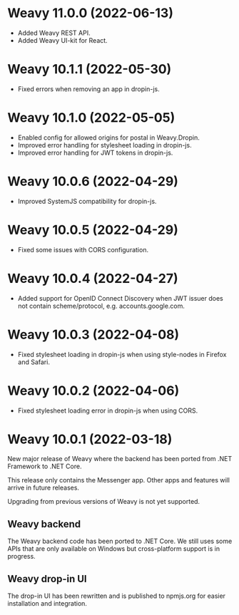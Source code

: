 # Weavy 11.0.0 (2022-06-13)

* Added Weavy REST API.
* Added Weavy UI-kit for React.

# Weavy 10.1.1 (2022-05-30)

* Fixed errors when removing an app in dropin-js.

# Weavy 10.1.0 (2022-05-05)

* Enabled config for allowed origins for postal in Weavy.Dropin.
* Improved error handling for stylesheet loading in dropin-js.
* Improved error handling for JWT tokens in dropin-js.

# Weavy 10.0.6 (2022-04-29)

* Improved SystemJS compatibility for dropin-js.

# Weavy 10.0.5 (2022-04-29)

* Fixed some issues with CORS configuration.

# Weavy 10.0.4 (2022-04-27)

* Added support for OpenID Connect Discovery when JWT issuer does not contain scheme/protocol, e.g. accounts.google.com.

# Weavy 10.0.3 (2022-04-08)

* Fixed stylesheet loading in dropin-js when using style-nodes in Firefox and Safari. 

# Weavy 10.0.2 (2022-04-06)

* Fixed stylesheet loading error in dropin-js when using CORS. 

# Weavy 10.0.1 (2022-03-18)

New major release of Weavy where the backend has been ported from .NET Framework to .NET Core. 

This release only contains the Messenger app. Other apps and features will arrive in future releases.

Upgrading from previous versions of Weavy is not yet supported.

## Weavy backend

The Weavy backend code has been ported to .NET Core. We still uses some APIs that are only available on Windows but cross-platform support is in progress.

## Weavy drop-in UI

The drop-in UI has been rewritten and is published to npmjs.org for easier installation and integration.
